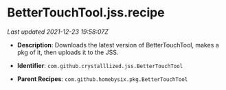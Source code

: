 # BetterTouchTool.jss.recipe

_Last updated 2021-12-23 19:58:07Z_

- **Description**: Downloads the latest version of BetterTouchTool, makes a pkg of it, then uploads it to the JSS.

- **Identifier**: `com.github.crystalllized.jss.BetterTouchTool`

- **Parent Recipes**: `com.github.homebysix.pkg.BetterTouchTool`